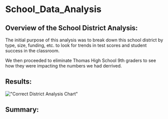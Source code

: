 # School_Data_Analysis

## Overview of the School District Analysis:

The initial purpose of this analysis was to break down this school district by type, size, funding, etc. to look for trends in test scores and student success in the classroom.

We then proceeded to eliminate Thomas High School 9th graders to see how they were impacting the numbers we had derrived.

## Results:



!["Correct District Analysis Chart"](Resources/District_Analysis_Chart.png)

## Summary:
